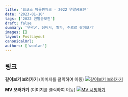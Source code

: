 ```yaml
---
title: '요코소 왁물원파크 - 2022 연말공모전'
date: '2023-01-10'
tags: ['2022 연말공모전']
draft: false
summary: '우왁굳, 징버거, 릴파, 주르르 같이보기'
images: []
layout: PostLayout
canonicalUrl:
authors: ['woolan']
---
```


## 링크

**같이보기 보러가기** (이미지를 클릭하여 이동)
[![같이보기 보러가기](https://cdn.discordapp.com/attachments/1135756712759013437/1135758630910697602/banner.png)](https://cafe.naver.com/steamindiegame/9287579)

**MV 보러가기** (이미지를 클릭하여 이동)
[![MV 시청하기](https://i.ytimg.com/vi/YqiMXmcS2Qo/maxresdefault.jpg)](https://youtu.be/YqiMXmcS2Qo)
